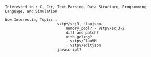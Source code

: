     Interested in : C, C++, Text Parsing, Data Structure, Programming Language, and Simulation
    
    Now Interesting Topics : 
                            vztpv/scj3, claujson.
                                memory_pool? - vztpv/scj3-2
                                diff and patch?
                                with golang?
                                - vztpv/ClauVM
                                - vztpv/editjson
                            javascript?
                            
